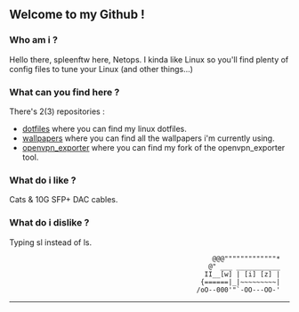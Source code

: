 ## Welcome to my Github !

### Who am i ?
Hello there, spleenftw here, Netops. I kinda like Linux so you'll find plenty of config files to tune your Linux (and other things...)


### What can you find here ?
There's 2(3) repositories :
  - [dotfiles](https://github.com/spleenftw/dotfiles) where you can find my linux dotfiles.
  - [wallpapers](https://github.com/spleenftw/wallpapers) where you can find all the wallpapers i'm currently using.
  - [openvpn_exporter](https://github.com/Spleenftw/openvpn_exporter) where you can find my fork of the openvpn_exporter tool.

### What do i like ?
Cats & 10G SFP+ DAC cables.

### What do i dislike ?
Typing sl instead of ls.

                                                       @@@"""""""""""""*
                                                      @" ___ ___________
                                                     II__[w] | [i] [z] |
                                                    {======|_|~~~~~~~~~|
                                                   /oO--000'"`-OO---OO-'
************************************************************************


